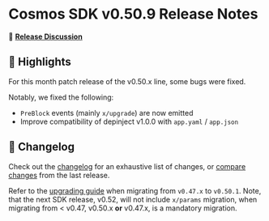 # Cosmos SDK v0.50.9 Release Notes

💬 [**Release Discussion**](https://github.com/orgs/cosmos/discussions/58)

## 🚀 Highlights

For this month patch release of the v0.50.x line, some bugs were fixed.

Notably, we fixed the following:

* `PreBlock` events (mainly `x/upgrade`) are now emitted
* Improve compatibility of depinject v1.0.0 with `app.yaml` / `app.json`

## 📝 Changelog

Check out the [changelog](https://github.com/cosmos/cosmos-sdk/blob/v0.50.9/CHANGELOG.md) for an exhaustive list of changes, or [compare changes](https://github.com/cosmos/cosmos-sdk/compare/v0.50.8...v0.50.9) from the last release.

Refer to the [upgrading guide](https://github.com/cosmos/cosmos-sdk/blob/release/v0.50.x/UPGRADING.md) when migrating from `v0.47.x` to `v0.50.1`.
Note, that the next SDK release, v0.52, will not include `x/params` migration, when migrating from < v0.47, v0.50.x **or** v0.47.x, is a mandatory migration.
